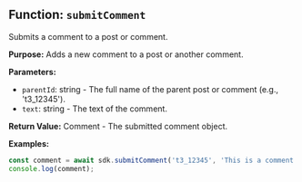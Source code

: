 ## Function: `submitComment`

Submits a comment to a post or comment.

**Purpose:**
Adds a new comment to a post or another comment.

**Parameters:**
- `parentId`: string - The full name of the parent post or comment (e.g., 't3_12345').
- `text`: string - The text of the comment.

**Return Value:**
Comment - The submitted comment object.

**Examples:**
```typescript
const comment = await sdk.submitComment('t3_12345', 'This is a comment.');
console.log(comment);
```